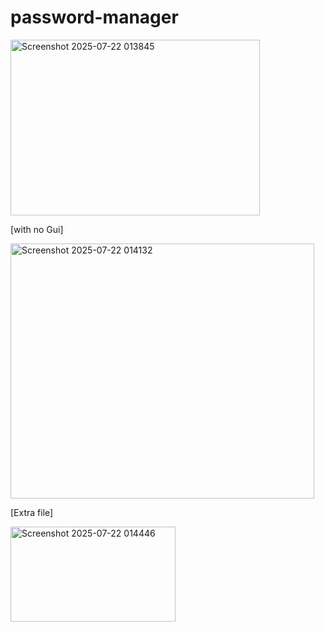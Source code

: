 # password-manager

<img width="399" height="281" alt="Screenshot 2025-07-22 013845" src="https://github.com/user-attachments/assets/27ce8645-59e8-48c9-9fb7-603005cde796" />


[with no Gui]

<img width="486" height="408" alt="Screenshot 2025-07-22 014132" src="https://github.com/user-attachments/assets/cd841e22-7df7-40f7-a36e-8e84b25c7902" />

[Extra file]

<img width="264" height="152" alt="Screenshot 2025-07-22 014446" src="https://github.com/user-attachments/assets/a6d2b083-ab4c-42a3-ab58-502571633ae7" />

